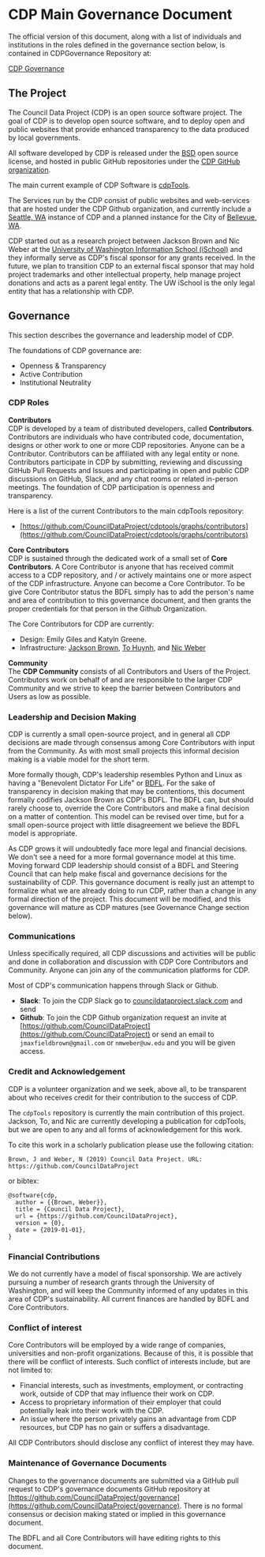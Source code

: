 # CDP Main Governance Document

The official version of this document, along with a list of individuals and institutions in the roles defined in the governance section below, is contained in CDPGovernance Repository at:

[CDP Governance](https://github.com/jupyter/governance)

## The Project
The Council Data Project (CDP) is an open source software project. The goal of CDP is to develop open source software, and to deploy open and public websites that provide enhanced transparency to the data produced by local governments. 

All software developed by CDP is released under the [BSD](https://github.com/CouncilDataProject/cdptools/blob/master/LICENSE) open source license, and hosted in public GitHub repositories under the [CDP GitHub organization](https://github.com/CouncilDataProject). 

The main current example of CDP Software is [cdpTools](https://github.com/CouncilDataProject/cdptools). 

The Services run by the CDP consist of public websites and web-services that are hosted under the CDP Github organization, and currently include a [Seattle, WA](https://github.com/CouncilDataProject/seattle) instance of CDP and a planned instance for the City of [Bellevue, WA](https://github.com/CouncilDataProject/bellevue). 

CDP started out as a research project between Jackson Brown and Nic Weber at the [University of Washington Information School (iSchool)](https://ischool.uw.edu/) and they informally serve as CDP's fiscal sponsor for any grants received. In the future, we plan to transition CDP to an external fiscal sponsor that may hold project trademarks and other intellectual property, help manage project donations and acts as a parent legal entity. The UW iSchool is the only legal entity that has a relationship with CDP. 

## Governance
This section describes the governance and leadership model of CDP.

The foundations of CDP governance are:
-   Openness & Transparency
-   Active Contribution
-   Institutional Neutrality

### CDP Roles   
**Contributors**          
CDP is developed by a team of distributed developers, called
**Contributors**. Contributors are individuals who have contributed code,
documentation, designs or other work to one or more CDP repositories.
Anyone can be a Contributor. Contributors can be affiliated with any legal
entity or none. Contributors participate in CDP by submitting,
reviewing and discussing GitHub Pull Requests and Issues and participating in
open and public CDP discussions on GitHub, Slack, and any chat
rooms or related in-person meetings. The foundation of CDP participation is openness
and transparency.

Here is a list of the current Contributors to the main cdpTools repository:
- [https://github.com/CouncilDataProject/cdptools/graphs/contributors](https://github.com/CouncilDataProject/cdptools/graphs/contributors)

**Core Contributors**           
CDP is sustained through the dedicated work of a small set of **Core Contributors**. A Core Contributor is anyone that has received commit access to a CDP repository, and / or actively maintains one or more aspect of the CDP infrastructure. Anyone can become a Core Contributor. To be give Core Contributor status the BDFL simply has to add the person's name and area of contribution to this governance document, and then grants the proper credentials for that person in the Github Organization.   

The Core Contributors for CDP are currently: 
- Design: Emily Giles and Katyln Greene.   
- Infrastructure: [Jackson Brown](https://github.com/JacksonMaxfield), [To Huynh](https://github.com/tohuynh), and [Nic Weber](https://github.com/nniiicc/) 

**Community**         
The **CDP Community** consists of all Contributors and Users of the Project. Contributors work on behalf of and are responsible to the larger CDP
Community and we strive to keep the barrier between Contributors and Users as low as possible.

### Leadership and Decision Making 
CDP is currently a small open-source project, and in general all CDP decisions are made through consensus among Core Contributors with input from the Community. As with most small projects this informal decision making is a viable model for the short term. 

More formally though, CDP's leadership resembles Python and Linux as having a "Benevolent Dictator For Life" or [BDFL](https://en.wikipedia.org/wiki/Benevolent_dictator_for_life). For the sake of transparency in decision making that may be contentions, this document formally codifies Jackson Brown as CDP's BDFL. The BDFL can, but should rarely choose to, override the Core Contributors and make a final decision on a matter of contention. This model can be revised over time, but for a small open-source project with little disagreement we believe the BDFL model is appropriate. 

As CDP grows it will undoubtedly face more legal and financial decisions. We don't see a need for a more formal governance model at this time. Moving forward CDP leadership should consist of a BDFL and Steering Council that can help make fiscal and governance decisions for the sustainability of CDP. This governance document is really just an attempt to formalize what we are already doing to run CDP, rather than a change in any formal direction of the project. This document will be modified, and this governance will mature as CDP matures (see Governance Change section below). 

### Communications 
Unless specifically required, all CDP discussions and activities will be
public and done in collaboration and discussion with CDP Core Contributors
and Community. Anyone can join any of the communication platforms for CDP. 

Most of CDP's communication happens through Slack or Github. 
- **Slack**: To join the CDP Slack go to [councildataproject.slack.com](councildataproject.slack.com) and send 
- **Github**: To join the CDP Github organization request an invite at [https://github.com/CouncilDataProject](https://github.com/CouncilDataProject) or send an email to `jmaxfieldbrown@gmail.com` or `nmweber@uw.edu` and you will be given access. 

### Credit and Acknowledgement
CDP is a volunteer organization and we seek, above all, to be transparent about who receives credit for their contribution to the success of CDP. 

The `cdpTools` repository is currently the main contribution of this project. Jackson, To, and Nic are currently developing a publication for cdpTools, but we are open to any and all forms of acknowledgement for this work.  

To cite this work in a scholarly publication please use the following citation: 

`Brown, J and Weber, N (2019) Council Data Project. URL: https://github.com/CouncilDataProject`

or bibtex: 

```
@software{cdp,
  author = {{Brown, Weber}},
  title = {Council Data Project},
  url = {https://github.com/CouncilDataProject},
  version = {0},
  date = {2019-01-01},
}
```

### Financial Contributions 
We do not currently have a model of fiscal sponsorship. We are actively pursuing a number of research grants through the University of Washington, and will keep the Community informed of any updates in this area of CDP's sustainability. All current finances are handled by BDFL and Core Contributors. 

### Conflict of interest
Core Contributors will be employed by a wide range of companies, universities and non-profit organizations. Because of this, it is possible that there will be conflict of interests. Such conflict of interests include, but are not limited to:

-   Financial interests, such as investments, employment, or contracting work,
    outside of CDP that may influence their work on CDP.
-   Access to proprietary information of their employer that could potentially
    leak into their work with the CDP.
-   An issue where the person privately gains an advantage from CDP
    resources, but CDP has no gain or suffers a disadvantage.

All CDP Contributors should disclose any conflict of interest they may have. 

### Maintenance of Governance Documents
Changes to the governance documents are submitted via a GitHub pull
request to CDP's governance documents GitHub repository at
[https://github.com/CouncilDataProject/governance](https://github.com/CouncilDataProject/governance).
There is no formal consensus or decision making stated or implied in this governance document. 

The BDFL and all Core Contributors will have editing rights to this document. 
